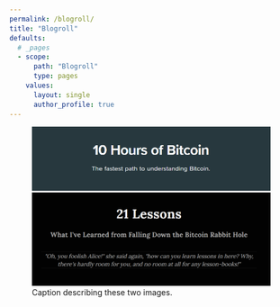 ```yaml
---
permalink: /blogroll/
title: "Blogroll"
defaults:
  # _pages
  - scope:
      path: "Blogroll"
      type: pages
    values:
      layout: single
      author_profile: true
---
```



<figure class="half">
    <a href="/assets/images/blogroll/10.png"><img src="/assets/images/blogroll/10.png"></a>
    <a href="/assets/images/blogroll/10.png"><img src="/assets/images/blogroll/21.png"></a>
    <figcaption>Caption describing these two images.</figcaption>
</figure>
